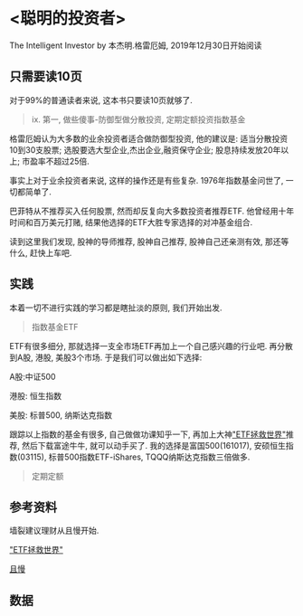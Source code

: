 # <聪明的投资者>
The Intelligent Investor by 本杰明.格雷厄姆, 2019年12月30日开始阅读

## 只需要读10页
对于99%的普通读者来说, 这本书只要读10页就够了.
>ix. 第一, 做些傻事-防御型做分散投资, 定期定额投资指数基金

格雷厄姆认为大多数的业余投资者适合做防御型投资, 他的建议是: 适当分散投资10到30支股票; 选股要选大型企业,杰出企业,融资保守企业; 股息持续发放20年以上; 市盈率不超过25倍.

事实上对于业余投资者来说, 这样的操作还是有些复杂. 1976年指数基金问世了, 一切都简单了.

巴菲特从不推荐买入任何股票, 然而却反复向大多数投资者推荐ETF. 他曾经用十年时间和百万美元打赌, 结果他选择的ETF大胜专家选择的对冲基金组合.

读到这里我们发现, 股神的导师推荐, 股神自己推荐, 股神自己还亲测有效, 那还等什么, 赶快上车吧.


## 实践
本着一切不进行实践的学习都是瞎扯淡的原则, 我们开始出发.
>指数基金ETF

ETF有很多细分, 那就选择一支全市场ETF再加上一个自己感兴趣的行业吧. 再分散到A股, 港股, 美股3个市场. 于是我们可以做出如下选择:

A股:中证500

港股: 恒生指数

美股: 标普500, 纳斯达克指数

跟踪以上指数的基金有很多, 自己做做功课知乎一下, 再加上大神["ETF拯救世界"](https://weibo.com/chinaetfs)推荐, 然后下载富途牛牛, 就可以动手买了. 我的选择是富国500(161017), 安硕恒生指数(03115), 标普500指数ETF-iShares, TQQQ纳斯达克指数三倍做多.

>定期定额





## 参考资料

墙裂建议理财从且慢开始.

["ETF拯救世界"](https://weibo.com/chinaetfs)

[且慢](https://qieman.com/)


## 数据
